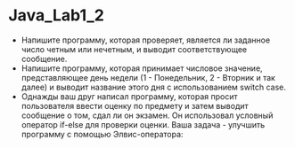 # Java_Lab1_2
* Напишите программу, которая проверяет, является ли заданное число четным или нечетным, и выводит соответствующее сообщение.
* Напишите программу, которая принимает числовое значение, представляющее день недели (1 - Понедельник, 2 - Вторник и так далее) и выводит название этого дня с использованием switch case.
* Однажды ваш друг написал программу, которая просит пользователя ввести оценку по предмету и затем выводит сообщение о том, сдал ли он экзамен. Он использовал условный оператор if-else для проверки оценки. Ваша задача - улучшить программу с помощью Элвис-оператора:
